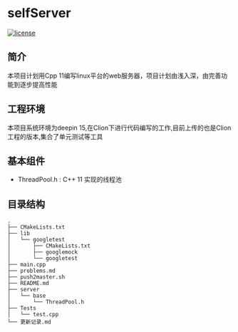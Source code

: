 # selfServer
[![license](https://img.shields.io/github/license/mashape/apistatus.svg)](https://opensource.org/licenses/MIT)
## 简介
本项目计划用Cpp 11编写linux平台的web服务器，项目计划由浅入深，由完善功能到逐步提高性能

## 工程环境
本项目系统环境为deepin 15,在Clion下进行代码编写的工作,目前上传的也是Clion工程的版本,集合了单元测试等工具

## 基本组件
- ThreadPool.h : C++ 11 实现的线程池


## 目录结构
    .
    ├── CMakeLists.txt
    ├── lib
    │   └── googletest
    │       ├── CMakeLists.txt
    │       ├── googlemock
    │       └── googletest
    ├── main.cpp
    ├── problems.md
    ├── push2master.sh
    ├── README.md
    ├── server
    │   └── base
    │       └── ThreadPool.h
    ├── Tests
    │   └── test.cpp
    └── 更新记录.md


